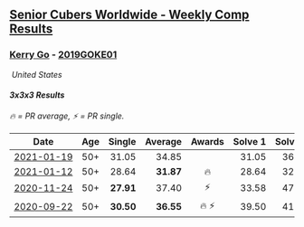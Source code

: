 <style>table {white-space: nowrap;}</style>
<link rel="stylesheet" type="text/css" href="/scw-comp/css/flags.css" />

## [Senior Cubers Worldwide - Weekly Comp Results](/scw-comp/results/)
### [Kerry Go](README.md) - [2019GOKE01](https://www.worldcubeassociation.org/persons/2019GOKE01?event=333)

<i class="flag flag-US" />&nbsp;United States

#### 3x3x3 Results

<span style="white-space: nowrap;">🔥 = PR average</span>, <span style="white-space: nowrap;">⚡ = PR single</span>.

| Date | Age | Single | Average | Awards | Solve 1 | Solve 2 | Solve 3 | Solve 4 | Solve 5 | Video |
| :--: | :--: | --: | --: | :--: | --: | --: | --: | --: | --: | :-- |
| [2021-01-19](../../results/2021-01-19/333.md) | 50+ | 31.05 | 34.85 |  | 31.05 | 36.52 | 48.31 | 31.13 | 36.91 | [Desktop](https://www.facebook.com/events/259430338941057/permalink/262503878633703) / [Mobile](https://m.facebook.com/events/259430338941057?view=permalink&id=262503878633703) |
| [2021-01-12](../../results/2021-01-12/333.md) | 50+ | 28.64 | **31.87** | 🔥 | 28.64 | 32.76 | 30.24 | 41.73 | 32.62 | [Desktop](https://www.facebook.com/kerrygo/videos/10221488694581012) / [Mobile](https://m.facebook.com/kerrygo/videos/10221488694581012) |
| [2020-11-24](../../results/2020-11-24/333.md) | 50+ | **27.91** | 37.40 | ⚡ | 33.58 | 47.85 | 40.73 | 37.90 | **27.91** | [Desktop](https://www.facebook.com/kerrygo/videos/10221136593338701) / [Mobile](https://m.facebook.com/kerrygo/videos/10221136593338701) |
| [2020-09-22](../../results/2020-09-22/333.md) | 50+ | **30.50** | **36.55** | 🔥 ⚡ | 39.50 | 41.82 | 34.12 | **30.50** | 36.04 | [Desktop](https://www.facebook.com/events/349197636276246/permalink/352546029274740) / [Mobile](https://m.facebook.com/events/349197636276246?view=permalink&id=352546029274740) |


<!-- Global site tag (gtag.js) - Google Analytics -->
<script async src="https://www.googletagmanager.com/gtag/js?id=UA-86348435-3"></script>
<script>window.dataLayer = window.dataLayer || []; function gtag() {dataLayer.push(arguments);} gtag('js', new Date()); gtag('config', 'UA-86348435-3');</script>
